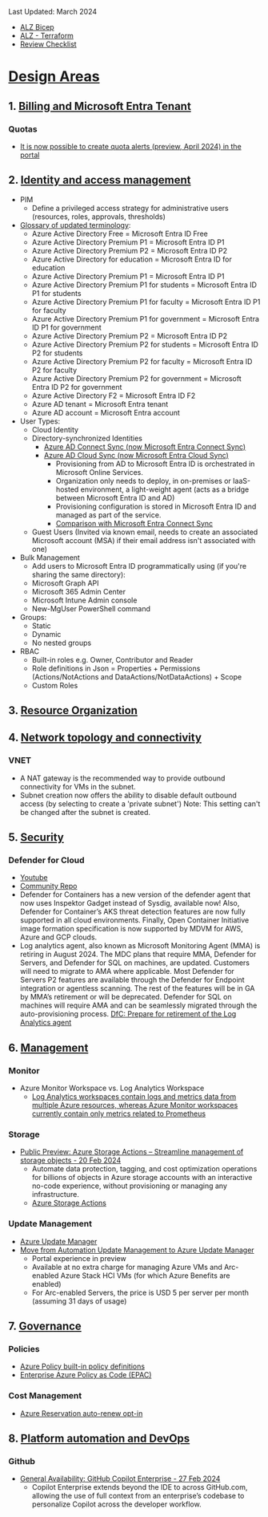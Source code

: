 Last Updated: March 2024

- [ALZ Bicep](https://learn.microsoft.com/en-us/azure/architecture/landing-zones/bicep/landing-zone-bicep)
- [ALZ - Terraform](https://learn.microsoft.com/en-us/azure/architecture/landing-zones/terraform/landing-zone-terraform)
- [Review Checklist](https://github.com/Azure/review-checklists)

# [Design Areas](https://learn.microsoft.com/en-us/azure/cloud-adoption-framework/ready/landing-zone/design-areas)

## 1. [Billing and Microsoft Entra Tenant](https://learn.microsoft.com/en-us/azure/cloud-adoption-framework/ready/landing-zone/design-area/azure-billing-ad-tenant)
### Quotas
- [It is now possible to create quota alerts (preview, April 2024) in the portal](https://portal.azure.com/#view/Microsoft_Azure_Capacity/QuotaMenuBlade/~/myQuotas)

## 2. [Identity and access management](https://learn.microsoft.com/en-us/azure/cloud-adoption-framework/ready/landing-zone/design-area/identity-access)
- PIM
  - Define a privileged access strategy for administrative users (resources, roles, approvals, thresholds)
- [Glossary of updated terminology](https://learn.microsoft.com/en-us/entra/fundamentals/new-name#glossary-of-updated-terminology):
  - Azure Active Directory Free =	Microsoft Entra ID Free
  - Azure Active Directory Premium P1	= Microsoft Entra ID P1
  - Azure Active Directory Premium P2	= Microsoft Entra ID P2
  - Azure Active Directory for education = Microsoft Entra ID for education
  - Azure Active Directory Premium P1	= Microsoft Entra ID P1
  - Azure Active Directory Premium P1 for students = Microsoft Entra ID P1 for students
  - Azure Active Directory Premium P1 for faculty =	Microsoft Entra ID P1 for faculty
  - Azure Active Directory Premium P1 for government = Microsoft Entra ID P1 for government
  - Azure Active Directory Premium P2	= Microsoft Entra ID P2
  - Azure Active Directory Premium P2 for students = Microsoft Entra ID P2 for students
  - Azure Active Directory Premium P2 for faculty = Microsoft Entra ID P2 for faculty
  - Azure Active Directory Premium P2 for government = Microsoft Entra ID P2 for government
  - Azure Active Directory F2 =	Microsoft Entra ID F2
  - Azure AD tenant = Microsoft Entra tenant
  - Azure AD account = Microsoft Entra account
- User Types:
  - Cloud Identity
  - Directory-synchronized Identities
    - [Azure AD Connect Sync (now Microsoft Entra Connect Sync)](https://learn.microsoft.com/en-us/entra/identity/hybrid/connect/whatis-azure-ad-connect-v2)
    - [Azure AD Cloud Sync (now Microsoft Entra Cloud Sync)](https://learn.microsoft.com/en-us/entra/identity/hybrid/cloud-sync/what-is-cloud-sync)
      - Provisioning from AD to Microsoft Entra ID is orchestrated in Microsoft Online Services.
      - Organization only needs to deploy, in on-premises or IaaS-hosted environment, a light-weight agent (acts as a bridge between Microsoft Entra ID and AD)
      - Provisioning configuration is stored in Microsoft Entra ID and managed as part of the service.
      - [Comparison with Microsoft Entra Connect Sync](https://learn.microsoft.com/en-us/entra/identity/hybrid/cloud-sync/what-is-cloud-sync#comparison-between-microsoft-entra-connect-and-cloud-sync)
  - Guest Users (Invited via known email, needs to create an associated Microsoft account (MSA) if their email address isn't associated with one)
- Bulk Management
  -  Add users to Microsoft Entra ID programmatically using (if you're sharing the same directory):
    -  Microsoft Graph API
    -  Microsoft 365 Admin Center
    -  Microsoft Intune Admin console
    -  New-MgUser PowerShell command 
- Groups:
  - Static
  - Dynamic
  - No nested groups
- RBAC
  - Built-in roles e.g. Owner, Contributor and Reader
  - Role definitions in Json = Properties + Permissions (Actions/NotActions and DataActions/NotDataActions) + Scope
  - Custom Roles

## 3. [Resource Organization](https://learn.microsoft.com/en-us/azure/cloud-adoption-framework/ready/landing-zone/design-area/resource-org)

## 4. [Network topology and connectivity](https://learn.microsoft.com/en-us/azure/cloud-adoption-framework/ready/landing-zone/design-area/network-topology-and-connectivity)

### VNET
-  A NAT gateway is the recommended way to provide outbound connectivity for VMs in the subnet.
  - Subnet creation now offers the ability to disable default outbound access (by selecting to create a 'private subnet') Note: This setting can't be changed after the subnet is created.

## 5. [Security](https://learn.microsoft.com/en-us/azure/cloud-adoption-framework/ready/landing-zone/design-area/security)

### Defender for Cloud
- [Youtube](https://www.youtube.com/playlist?list=PL3ZTgFEc7LysiX4PfHhdJPR7S8mGO14YS)
- [Community Repo](https://github.com/Azure/Microsoft-Defender-for-Cloud)
- Defender for Containers has a new version of the defender agent that now uses Inspektor Gadget instead of Sysdig, available now! Also, Defender for Container’s AKS threat detection features are now fully supported in all cloud environments. Finally, Open Container Initiative image formation specification is now supported by MDVM for AWS, Azure and GCP clouds.
- Log analytics agent, also known as Microsoft Monitoring Agent (MMA) is retiring in August 2024.
The MDC plans that require MMA, Defender for Servers, and Defender for SQL on machines, are updated. Customers will need to migrate to AMA where applicable.
Most Defender for Servers P2 features are available through the Defender for Endpoint integration or agentless scanning. The rest of the features will be in GA by MMA’s retirement or will be deprecated.
Defender for SQL on machines will require AMA and can be seamlessly migrated through the auto-provisioning process.
[DfC: Prepare for retirement of the Log Analytics agent](https://learn.microsoft.com/en-us/azure/defender-for-cloud/prepare-deprecation-log-analytics-mma-agent)

## 6. [Management](https://learn.microsoft.com/en-us/azure/cloud-adoption-framework/ready/landing-zone/design-area/management)

### Monitor
- Azure Monitor Workspace vs. Log Analytics Workspace
  - [Log Analytics workspaces contain logs and metrics data from multiple Azure resources, whereas Azure Monitor workspaces currently contain only metrics related to Prometheus](https://learn.microsoft.com/en-Us/azure/azure-monitor/essentials/azure-monitor-workspace-overview)

### Storage
- [Public Preview: Azure Storage Actions – Streamline management of storage objects - 20 Feb 2024](https://microsoft.seismic.com/app?ContentId=ea9923b6-05ca-4efd-ab9a-b59c6a0963af#/doccenter/a5266a70-9230-4c1e-a553-c5bddcb7a896/doc/%252Fdde0caec0e-9236-f21b-2991-5868e63d3984%252FdfYTZjNDRiZDMtMzEwZS1kNWZkLTNjOGEtNjliYWJjMjhmMmUw%252CPT0%253D%252CUHJldmlldw%253D%253D%252Flf6905c880-7e7b-4627-8f89-0bd0d83cb71a/grid/?anchorId=78ee1704-9bf5-4767-8218-25b82752055b)
  - Automate data protection, tagging, and cost optimization operations for billions of objects in Azure storage accounts with an interactive no-code experience, without provisioning or managing any infrastructure.
  - [Azure Storage Actions](https://learn.microsoft.com/en-us/azure/storage-actions/storage-tasks/)

### Update Management
- [Azure Update Manager](https://learn.microsoft.com/en-us/azure/update-manager/)
- [Move from Automation Update Management to Azure Update Manager](https://learn.microsoft.com/en-us/azure/update-manager/guidance-migration-automation-update-management-azure-update-manager?tabs=update-mgmt#azure-portal-experience-preview)
  - Portal experience in preview
  - Available at no extra charge for managing Azure VMs and Arc-enabled Azure Stack HCI VMs (for which Azure Benefits are enabled)
  - For Arc-enabled Servers, the price is USD 5 per server per month (assuming 31 days of usage)

## 7. [Governance](https://learn.microsoft.com/en-us/azure/cloud-adoption-framework/ready/landing-zone/design-area/governance)

### Policies
- [Azure Policy built-in policy definitions](https://learn.microsoft.com/en-us/azure/governance/policy/samples/built-in-policies)
- [Enterprise Azure Policy as Code (EPAC)](https://azure.github.io/enterprise-azure-policy-as-code/)

### Cost Management
- [Azure Reservation auto-renew opt-in](https://learn.microsoft.com/en-us/azure/cost-management-billing/reservations/reservation-renew)

## 8. [Platform automation and DevOps](https://learn.microsoft.com/en-us/azure/cloud-adoption-framework/ready/landing-zone/design-area/platform-automation-devops)

### Github
- [General Availability: GitHub Copilot Enterprise - 27 Feb 2024](https://microsoft.seismic.com/app?ContentId=6ce9e658-abb1-4157-b451-4e064220d3f5#/doccenter/a5266a70-9230-4c1e-a553-c5bddcb7a896/doc/%252Fdde0caec0e-9236-f21b-2991-5868e63d3984%252FdfYTZjNDRiZDMtMzEwZS1kNWZkLTNjOGEtNjliYWJjMjhmMmUw%252CPT0%253D%252CR2VuZXJhbCBBdmFpbGFiaWxpdHk%253D%252Flf63bba962-2758-49bc-8e99-fde4006e2d3b/grid/)
  - Copilot Enterprise extends beyond the IDE to across GitHub.com, allowing the use of full context from an enterprise’s codebase to personalize Copilot across the developer workflow. 

